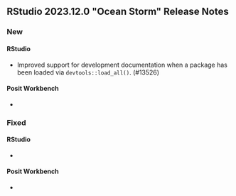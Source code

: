 ## RStudio 2023.12.0 "Ocean Storm" Release Notes

### New
#### RStudio
- Improved support for development documentation when a package has been loaded via `devtools::load_all()`. (#13526)

#### Posit Workbench
-

### Fixed
#### RStudio
-

#### Posit Workbench
-

